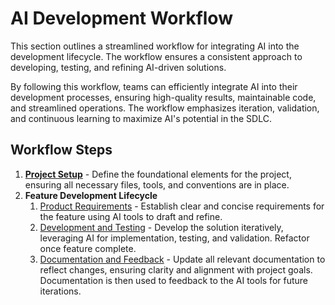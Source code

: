 # AI Development Workflow

This section outlines a streamlined workflow for integrating AI into the development lifecycle. The workflow ensures a consistent approach to developing, testing, and refining AI-driven solutions.

By following this workflow, teams can efficiently integrate AI into their development processes, ensuring high-quality results, maintainable code, and streamlined operations. The workflow emphasizes iteration, validation, and continuous learning to maximize AI's potential in the SDLC.

## Workflow Steps

1. **[Project Setup](/workflow/workflow-project-setup.md)** - Define the foundational elements for the project, ensuring all necessary files, tools, and conventions are in place.
2. **Feature Development Lifecycle**
	1. [Product Requirements](/workflow/workflow-product-requirements.md) - Establish clear and concise requirements for the feature using AI tools to draft and refine.
	2. [Development and Testing](/workflow/workflow-development-and-testing.md) - Develop the solution iteratively, leveraging AI for implementation, testing, and validation. Refactor once feature complete.
	3. [Documentation and Feedback](/workflow/workflow-documentation-feedback.md) - Update all relevant documentation to reflect changes, ensuring clarity and alignment with project goals.  Documentation is then used to feedback to the AI tools for future iterations.
